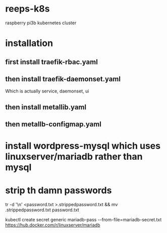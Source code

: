 # reeps-k8s
raspberry pi3b kubernetes cluster

# installation

## first install traefik-rbac.yaml

## then install traefik-daemonset.yaml
Which is actually service, daemonset, ui 

## then install metallib.yaml
## then metallb-configmap.yaml

# install wordpress-mysql which uses linuxserver/mariadb rather than mysql
# strip th damn passwords
tr -d '\n' <password.txt >.strippedpassword.txt && mv .strippedpassword.txt password.txt

kubectl create secret generic mariadb-pass --from-file=mariadb-secret.txt
https://hub.docker.com/r/linuxserver/mariadb

